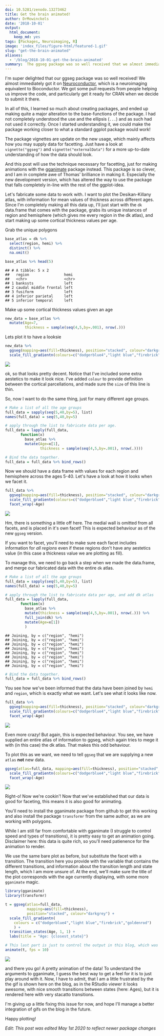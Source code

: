 ```yaml
---
doi: 10.5281/zenodo.13273462
title: Get the brain animated!
author: DrMowinckels
date: '2018-10-01'
output:
  html_document:
    keep_md: yes
tags: [Packages, Neuroimaging, R]
image: 'index_files/figure-html/featured-1.gif' 
slug: "get-the-brain-animated"
aliases:
  - '/blog/2018-10-01-get-the-brain-animated'
summary:  The ggseg package was so well received that we almost immediately got it on [Neuroconductor]. We got some pull requests from people helping us improve the code, and particularly get it ready for CRAN when we decide to submit it there . The package vignettes are update on how you may supply data for facetting .
---
```




I'm super delighted that our ggseg package was so well received! We almost immediately got it on [Neuroconductor](https://neuroconductor.org/), which is a neuroimaging equivalent to Bioconductor. We got some pull requests from people helping us improve the code, and particularly get it ready for CRAN when we decide to submit it there. 

In all of this, I learned so much about creating packages, and ended up making quite a major alteration to the base-functions of the package. I had not completely understood the use and the ellipsis (`...`) and as such had not used it correctly. Once I started understanding it, we could make the package working closer to what a standard ggplot package would work!

The package vignettes are update on the new usage, which mainly affects how you may supply data for facetting. Just have a look at  `vignette("ggseg")` and `vignette("externalData")` for a more up-to-date understanding of how the data should look. 

And this post will use the technique necessary for facetting, just for making animations with the [gganimate](https://github.com/thomasp85/gganimate) package instead. This package is so clever, and I am in complete awe of Thomas' brilliance in making it. Especially the new development version, which has altered the way to use the package that falls completely in-line with the rest of the ggplot-idea. 

Let's fabricate some data to work with. I want to plot the Desikan-Killany atlas, with information for mean values of thickness across different ages. Since I'm completely making all this data up, I'll just start with the `dk` data.frame that comes with the package, grabs its unique instances of region and hemisphere (which gives me every region in the dk atlas), and start making up some cortical thickness values per age.

Grab the unique polygons

```r
base_atlas = dk %>% 
  select(region, hemi) %>% 
  distinct() %>% 
  na.omit()

base_atlas %>% head(5)
```

```
## # A tibble: 5 x 2
##   region                hemi 
##   <chr>                 <chr>
## 1 bankssts              left 
## 2 caudal middle frontal left 
## 3 fusiform              left 
## 4 inferior parietal     left 
## 5 inferior temporal     left
```

Make up some cortical thickness values given an age

```r
new_data = base_atlas %>% 
  mutate(Age=7,
         thickness = sample(seq(4,5,by=.001), nrow(.)))
```

Lets plot it to have a looksie

```r
new_data %>% 
  ggseg(mapping=aes(fill=thickness), position="stacked", colour="darkgrey") +
  scale_fill_gradientn(colours=c("dodgerblue4","light blue","firebrick","goldenrod"))
```

![](index_files/figure-html/unnamed-chunk-3-1.png)<!-- -->

ok, so that looks pretty decent. Notice that I've included some extra aestetics to make it look nice. I've added `colour` to provide definition between the cortical parcellations, and made sure the `size` of this line is thin. 

So, now I want to do the same thing, just for many different age groups.


```r
# Make a list of all the age groups
full_data = sapply(seq(5,40,by=5), list)
names(full_data) = seq(5,40,by=5)

# apply through the list to fabricate data per age.
full_data = lapply(full_data, 
       function(x)  
         base_atlas %>% 
         mutate(Age=x[1],
                thickness = sample(seq(4,5,by=.001), nrow(.))))

# Bind the data together.
full_data = full_data %>% bind_rows()
```

Now we should have a data frame with values for each region and hemisphere across the ages 5-40. 
Let's have a look at how it looks when we facet it.


```r
full_data %>% 
  ggseg(mapping=aes(fill=thickness), position="stacked", colour="darkgrey") +
  scale_fill_gradientn(colours=c("dodgerblue4","light blue","firebrick","goldenrod")) +
  facet_wrap(~Age)
```

![](index_files/figure-html/unnamed-chunk-5-1.png)<!-- -->

Hm, there is something a little off here. The medial wall is omitted from all facets, and is placed in it's own facet! 
This is expected behaviour as of the new `ggseg` version. 

If you want to facet, you'll need to make sure each facet includes information for *all regions*  even if these regions don't have any aestetics value (in this case a thickness value we are plotting as fill). 

To manage this, we need to go back a step when we made the data.frame, and merge our fabricated data with the entire `dk` atlas.



```r
# Make a list of all the age groups
full_data = sapply(seq(5,40,by=5), list)
names(full_data) = seq(5,40,by=5)

# apply through the list to fabricate data per age, and add dk atlas
full_data = lapply(full_data, 
       function(x)  
         base_atlas %>% 
         mutate(thickness = sample(seq(4,5,by=.001), nrow(.))) %>% 
         full_join(dk) %>% 
         mutate(Age=x[1])
         )
```

```
## Joining, by = c("region", "hemi")
## Joining, by = c("region", "hemi")
## Joining, by = c("region", "hemi")
## Joining, by = c("region", "hemi")
## Joining, by = c("region", "hemi")
## Joining, by = c("region", "hemi")
## Joining, by = c("region", "hemi")
## Joining, by = c("region", "hemi")
```

```r
# Bind the data together.
full_data = full_data %>% bind_rows()
```

You see how we've been informed that the data have been joined by `hemi` and `region`, which is exactly what we want. Let's see what it looks like now.



```r
full_data %>% 
  ggseg(mapping=aes(fill=thickness), position="stacked", colour="darkgrey") +
  scale_fill_gradientn(colours=c("dodgerblue4","light blue","firebrick","goldenrod")) +
  facet_wrap(~Age)
```

![](index_files/figure-html/unnamed-chunk-7-1.png)<!-- -->

Even more crazy! But again, this is expected behaviour. You see, we have supplied an entire atlas of information to ggseg, which again tries to mege it with (in this case)  the dk atlas. That makes this odd behaviour.

To plot this as we want, we need to tell `ggseg` that we are supplying a new `atlas` **not** new data.


```r
ggseg(atlas=full_data, mapping=aes(fill=thickness), position="stacked", colour="darkgrey") +
  scale_fill_gradientn(colours=c("dodgerblue4","light blue","firebrick","goldenrod")) +
  facet_wrap(~Age)
```

![](index_files/figure-html/unnamed-chunk-8-1.png)<!-- -->

Right-o! Now we're cookin'! Now that we've established that our data is good for faceting, this means it is also good for animating.

You'll need to install the gganimate package from github to get this working and also install the package `transformr` from the same author, as we are working with polygons. 

While I am still far from comfortable with gganimate (I struggle to control speed and types of transitions), it is pretty easy to get an animation going. Disclaimer here: this data is quite rich, so you'll need patienence for the animation to render.

We use the same bare plot as before, but substitute the facet with a transition. The transition here you provide with the variable that contains the different transitions, and information about the transition length and state length, which I am more unsure of. At the end, we'll make sure the title of the plot corresponds with the age currently displaying, with some more `gganimate` magic.


```r
library(gganimate)
library(transformr)

t = ggseg(atlas=full_data, 
          mapping=aes(fill=thickness), 
          position="stacked", colour="darkgrey") +
  scale_fill_gradientn(
    colours = c("dodgerblue4","light blue","firebrick","goldenrod")
    ) +
  transition_states(Age, 1, 1) + 
  labs(title = "Age: {closest_state}")

# This last part is just to control the output in this blog, which was rendering the gif too slow by default
animate(t, fps = 10) 
```

![](index_files/figure-html/featured-1.gif)


 
and there you go! A pretty animation of the data! To understand the arguments to gganimate, I guess the best way to get a feel for it is to just play around with it. Now, I have to admit, that I am a little frustrated by the the gif is shown here on the blog, as in the RStudio viewer it looks awesome, with nice smooth transitions between states (here: Ages), but it is rendered here with very stacatto transitions.

I'm giving up a little fixing this issue for now, and hope I'll manage a better integration of gifs on the blog in the future.
  
Happy plotting!

_Edit: This post was edited May 1st 2020 to reflect newer package changes_
